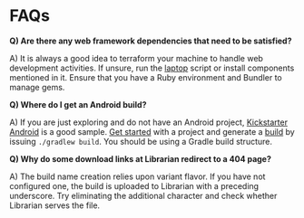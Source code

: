 # FAQs

**Q) Are there any web framework dependencies that need to be satisfied?**

A) It is always a good idea to terraform your machine to handle web development activities. If unsure, run the [laptop](https://github.com/monfresh/laptop) script or install components mentioned in it. Ensure that you have a Ruby environment and Bundler to manage gems.

**Q) Where do I get an Android build?**

A) If you are just exploring and do not have an Android project, [Kickstarter Android](https://github.com/kickstarter/android-oss) is a good sample. [Get started](https://github.com/kickstarter/android-oss) with a project and generate a [build](https://developer.android.com/studio/build/index.html) by issuing `./gradlew build`. You should be using a Gradle build structure.

**Q) Why do some download links at Librarian redirect to a 404 page?**

A) The build name creation relies upon variant flavor. If you have not configured one, the build is uploaded to Librarian with a preceding underscore. Try eliminating the additional character and check whether Librarian serves the file.